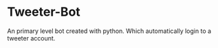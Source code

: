 # Tweeter-Bot
An primary level bot created with python. Which automatically login to a tweeter account.
